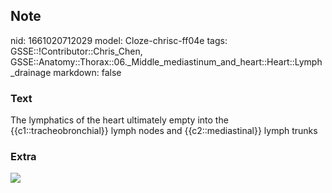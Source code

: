 ## Note
nid: 1661020712029
model: Cloze-chrisc-ff04e
tags: GSSE::!Contributor::Chris_Chen, GSSE::Anatomy::Thorax::06._Middle_mediastinum_and_heart::Heart::Lymph_drainage
markdown: false

### Text
<div class="toggle">
  The lymphatics of the heart ultimately empty into the
  {{c1::tracheobronchial}} lymph nodes and {{c2::mediastinal}}
  lymph trunks
</div>

### Extra
<img src="272598_1_En_1_Fig1_HTML.gif">

